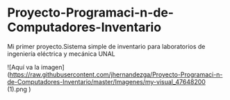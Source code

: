 # Proyecto-Programaci-n-de-Computadores-Inventario
Mi primer proyecto.Sistema simple de inventario para laboratorios de ingeniería eléctrica y mecánica UNAL 


![Aquí va la imagen](https://raw.githubusercontent.com/jhernandezga/Proyecto-Programaci-n-de-Computadores-Inventario/master/Imagenes/my-visual_47648200 (1).png
)

